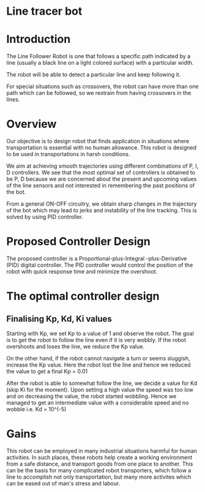 # Line tracer bot

# Introduction

The Line Follower Robot is one that follows a specific path indicated by a line (usually a black line on a light colored surface) with a particular width.

The robot will be able to detect a particular line and keep following it.

For special situations such as crossovers, the robot can have more than one path which can be followed, so we restrain from having crossovers in the lines.

# Overview

Our objective is to design robot that finds application in situations where transportation is essential with no human allowance. This robot is designed to be used in transportations in harsh conditions. 

We aim at achieving smooth trajectories using different combinations of P, I, D controllers. We see that the most optimal set of controllers is obtained to be P, D because  we are concerned about the present and upcoming values of the line sensors  and not interested in remembering the past positions of the bot. 

From a general ON-OFF circuitry, we obtain sharp changes in the trajectory of the bot which may lead to jerks and instability of the line tracking. This is solved by using PID controller. 

# Proposed Controller Design 

The proposed controller is a Proportional-plus-Integral -plus-Derivative (PID) digital controller. The PID controller would control the position of the robot with quick response time and minimize the overshoot. 

# The optimal controller design

## Finalising Kp, Kd, Ki values
Starting with Kp, we set Kp to a value of 1 and observe the robot. The goal is to get the robot to follow the line even if it is very wobbly. If the robot overshoots and loses the line, we reduce the Kp value. 

On the other hand, if the robot cannot navigate a turn or seems sluggish, increase the Kp value. Here the robot lost the line and hence we reduced the value to get a final Kp = 0.01

After the robot is able to somewhat follow the line, we decide a value for Kd (skip Ki for the moment). Upon setting a high value the speed was too low and on decreasing the value, the robot started wobbling. Hence we managed to get an intermediate value with a considerable speed and no wobble i.e. Kd = 10^(-5)

# Gains

This robot can be employed in many industrial situations harmful for human activities. In such places, these robots help create a working environment from a safe distance, and transport goods from one place to another. This can be the basis for many complicated robot transporters, which follow a line to accomplish not only transportation, but many more activites which can be eased out of man's stress and labour.
